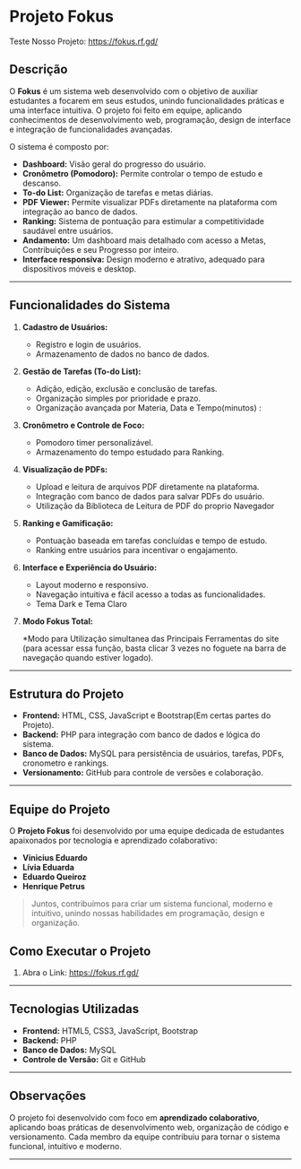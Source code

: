 # Projeto Fokus

Teste Nosso Projeto: https://fokus.rf.gd/

## Descrição

O **Fokus** é um sistema web desenvolvido com o objetivo de auxiliar estudantes a focarem em seus estudos, unindo funcionalidades práticas e uma interface intuitiva.
O projeto foi feito em equipe, aplicando conhecimentos de desenvolvimento web, programação, design de interface e integração de funcionalidades avançadas.

O sistema é composto por:

* **Dashboard:** Visão geral do progresso do usuário.
* **Cronômetro (Pomodoro):** Permite controlar o tempo de estudo e descanso.
* **To-do List:** Organização de tarefas e metas diárias.
* **PDF Viewer:** Permite visualizar PDFs diretamente na plataforma com integração ao banco de dados.
* **Ranking:** Sistema de pontuação para estimular a competitividade saudável entre usuários.
* **Andamento:** Um dashboard mais detalhado com acesso a Metas, Contribuições e seu Progresso por inteiro.
* **Interface responsiva:** Design moderno e atrativo, adequado para dispositivos móveis e desktop.

---

## Funcionalidades do Sistema

1. **Cadastro de Usuários:**

   * Registro e login de usuários.
   * Armazenamento de dados no banco de dados.

2. **Gestão de Tarefas (To-do List):**

   * Adição, edição, exclusão e conclusão de tarefas.
   * Organização simples por prioridade e prazo.
   * Organização avançada por Materia, Data e Tempo(minutos) :
     
3. **Cronômetro e Controle de Foco:**

   * Pomodoro timer personalizável.
   * Armazenamento do tempo estudado para Ranking.

4. **Visualização de PDFs:**

   * Upload e leitura de arquivos PDF diretamente na plataforma.
   * Integração com banco de dados para salvar PDFs do usuário.
   * Utilização da Biblioteca de Leitura de PDF do proprio Navegador

5. **Ranking e Gamificação:**

   * Pontuação baseada em tarefas concluídas e tempo de estudo.
   * Ranking entre usuários para incentivar o engajamento.

6. **Interface e Experiência do Usuário:**

   * Layout moderno e responsivo.
   * Navegação intuitiva e fácil acesso a todas as funcionalidades.
   * Tema Dark e Tema Claro

7. **Modo Fokus Total:**

   *Modo para Utilização simultanea das Principais Ferramentas do site
   (para acessar essa função, basta clicar 3 vezes no foguete na barra de
   navegação quando estiver logado).

---

## Estrutura do Projeto

* **Frontend:** HTML, CSS, JavaScript e Bootstrap(Em certas partes do Projeto).
* **Backend:** PHP para integração com banco de dados e lógica do sistema.
* **Banco de Dados:** MySQL para persistência de usuários, tarefas, PDFs, cronometro e rankings.
* **Versionamento:** GitHub para controle de versões e colaboração.

---

## Equipe do Projeto
O **Projeto Fokus** foi desenvolvido por uma equipe dedicada de estudantes apaixonados por tecnologia e aprendizado colaborativo:

- **Vinicius Eduardo**
- **Lívia Eduarda**
- **Eduardo Queiroz**
- **Henrique Petrus**
> Juntos, contribuímos para criar um sistema funcional, moderno e intuitivo, unindo nossas habilidades em programação, design e organização.

## Como Executar o Projeto

1. Abra o Link: https://fokus.rf.gd/ 
---

## Tecnologias Utilizadas

* **Frontend:** HTML5, CSS3, JavaScript, Bootstrap
* **Backend:** PHP
* **Banco de Dados:** MySQL
* **Controle de Versão:** Git e GitHub

---

## Observações

O projeto foi desenvolvido com foco em **aprendizado colaborativo**, aplicando boas práticas de desenvolvimento web, organização de código e versionamento.
Cada membro da equipe contribuiu para tornar o sistema funcional, intuitivo e moderno.

---

